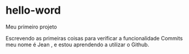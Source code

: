 
# hello-word
Meu primeiro projeto

Escrevendo as primeiras  coisas para verificar a funcionalidade  Commits
meu nome é Jean , e estou aprendendo a utilizar o Github.
